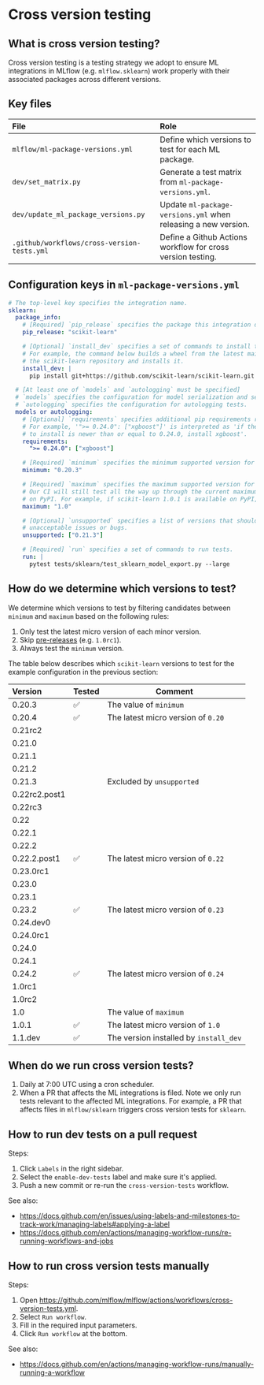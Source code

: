 # Cross version testing

## What is cross version testing?

Cross version testing is a testing strategy we adopt to ensure ML integrations in MLflow
(e.g. `mlflow.sklearn`) work properly with their associated packages across different versions.

## Key files

| File                                        | Role                                                           |
| :------------------------------------------ | :------------------------------------------------------------- |
| `mlflow/ml-package-versions.yml`            | Define which versions to test for each ML package.             |
| `dev/set_matrix.py`                         | Generate a test matrix from `ml-package-versions.yml`.         |
| `dev/update_ml_package_versions.py`         | Update `ml-package-versions.yml` when releasing a new version. |
| `.github/workflows/cross-version-tests.yml` | Define a Github Actions workflow for cross version testing.    |

## Configuration keys in `ml-package-versions.yml`

```yml
# The top-level key specifies the integration name.
sklearn:
  package_info:
    # [Required] `pip_release` specifies the package this integration depends on.
    pip_release: "scikit-learn"

    # [Optional] `install_dev` specifies a set of commands to install the dev version of the package.
    # For example, the command below builds a wheel from the latest main branch of
    # the scikit-learn repository and installs it.
    install_dev: |
      pip install git+https://github.com/scikit-learn/scikit-learn.git

  # [At least one of `models` and `autologging` must be specified]
  # `models` specifies the configuration for model serialization and serving tests.
  # `autologging` specifies the configuration for autologging tests.
  models or autologging:
    # [Optional] `requirements` specifies additional pip requirements required for running tests.
    # For example, '">= 0.24.0": ["xgboost"]' is interpreted as 'if the version of scikit-learn
    # to install is newer than or equal to 0.24.0, install xgboost'.
    requirements:
      ">= 0.24.0": ["xgboost"]

    # [Required] `minimum` specifies the minimum supported version for the latest release of MLflow.
    minimum: "0.20.3"

    # [Required] `maximum` specifies the maximum supported version for the latest release of MLflow.
    # Our CI will still test all the way up through the current maximum version that's been released
    # on PyPI. For example, if scikit-learn 1.0.1 is available on PyPI, our CI will pick it up.
    maximum: "1.0"

    # [Optional] `unsupported` specifies a list of versions that should NOT be supported due to
    # unacceptable issues or bugs.
    unsupported: ["0.21.3"]

    # [Required] `run` specifies a set of commands to run tests.
    run: |
      pytest tests/sklearn/test_sklearn_model_export.py --large
```

## How do we determine which versions to test?

We determine which versions to test by filtering candidates between `minimum` and `maximum` based
on the following rules:

1. Only test the latest micro version of each minor version.
2. Skip [pre-releases](https://www.python.org/dev/peps/pep-0440/#pre-releases) (e.g. `1.0rc1`).
3. Always test the `minimum` version.

The table below describes which `scikit-learn` versions to test for the example configuration in
the previous section:

| Version       | Tested | Comment                                |
| :------------ | :----- | -------------------------------------- |
| 0.20.3        | ✅     | The value of `minimum`                 |
| 0.20.4        | ✅     | The latest micro version of `0.20`     |
| 0.21rc2       |        |                                        |
| 0.21.0        |        |                                        |
| 0.21.1        |        |                                        |
| 0.21.2        |        |                                        |
| 0.21.3        |        | Excluded by `unsupported`              |
| 0.22rc2.post1 |        |                                        |
| 0.22rc3       |        |                                        |
| 0.22          |        |                                        |
| 0.22.1        |        |                                        |
| 0.22.2        |        |                                        |
| 0.22.2.post1  | ✅     | The latest micro version of `0.22`     |
| 0.23.0rc1     |        |                                        |
| 0.23.0        |        |                                        |
| 0.23.1        |        |                                        |
| 0.23.2        | ✅     | The latest micro version of `0.23`     |
| 0.24.dev0     |        |                                        |
| 0.24.0rc1     |        |                                        |
| 0.24.0        |        |                                        |
| 0.24.1        |        |                                        |
| 0.24.2        | ✅     | The latest micro version of `0.24`     |
| 1.0rc1        |        |                                        |
| 1.0rc2        |        |                                        |
| 1.0           |        | The value of `maximum`                 |
| 1.0.1         | ✅     | The latest micro version of `1.0`      |
| 1.1.dev       | ✅     | The version installed by `install_dev` |

## When do we run cross version tests?

1. Daily at 7:00 UTC using a cron scheduler.
2. When a PR that affects the ML integrations is filed. Note we only run tests relevant to
   the affected ML integrations. For example, a PR that affects files in `mlflow/sklearn` triggers
   cross version tests for `sklearn`.

## How to run dev tests on a pull request

Steps:

1. Click `Labels` in the right sidebar.
2. Select the `enable-dev-tests` label and make sure it's applied.
3. Push a new commit or re-run the `cross-version-tests` workflow.

See also:

- https://docs.github.com/en/issues/using-labels-and-milestones-to-track-work/managing-labels#applying-a-label
- https://docs.github.com/en/actions/managing-workflow-runs/re-running-workflows-and-jobs

## How to run cross version tests manually

Steps:

1. Open https://github.com/mlflow/mlflow/actions/workflows/cross-version-tests.yml.
2. Select `Run workflow`.
3. Fill in the required input parameters.
4. Click `Run workflow` at the bottom.

See also:

- https://docs.github.com/en/actions/managing-workflow-runs/manually-running-a-workflow

